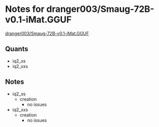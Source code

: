 # Notes for dranger003/Smaug-72B-v0.1-iMat.GGUF
[dranger003/Smaug-72B-v0.1-iMat.GGUF](https://huggingface.co/dranger003/Smaug-72B-v0.1-iMat.GGUF)

## Quants
- iq2_xs
- iq2_xxs

## Notes
- iq2_xs
  - creation
    - no issues
- iq2_xxs
  - creation
    - no issues
